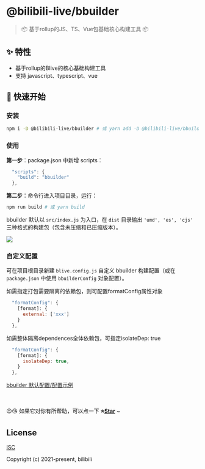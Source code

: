 # @bilibili-live/bbuilder

> 📦 基于rollup的JS、TS、Vue包基础核心构建工具 📦

## ✨ 特性

- 基于rollup的Blive的核心基础构建工具
- 支持 javascript、typescript、vue

## 🚀 快速开始

### 安装

```bash
npm i -D @bilibili-live/bbuilder # 或 yarn add -D @bilibili-live/bbuilder
```

### 使用

**第一步**：package.json 中新增 scripts：

```js
  "scripts": {
    "build": "bbuilder"
  },
```

**第二步**：命令行进入项目目录，运行：

```bash
npm run build # 或 yarn build
```

bbuilder 默认以 `src/index.js` 为入口，在 `dist` 目录输出 `'umd', 'es', 'cjs'` 三种格式的构建包（包含未压缩和已压缩版本）。

<img src="https://git.bilibili.co/blive-core/bbuilder/-/blob/master/docs/assets/cli.png?raw=true">

### 自定义配置

可在项目根目录新建 `blive.config.js` 自定义 bbuilder 构建配置（或在 `package.json` 中使用 `bbuilderConfig` 对象配置）。

如需指定打包需要隔离的依赖包，则可配置formatConfig属性对象
```js
  "formatConfig": {
    [format]: {
      external: ['xxx']
    }
  },
```
如需整体隔离dependences全体依赖包，可指定isolateDep: true
```js
  "formatConfig": {
    [format]: {
      isolateDep: true,
    }
  },
```

[bbuilder 默认配置/配置示例](https://git.bilibili.co/blive-core/bbuilder/blob/master/src/config/bbuilder.config.js)

<br>
<br>
😉😘 如果它对你有所帮助，可以点一下 <b>⭐️<a href="#">Star</a></b> ~

## License

[ISC](http://opensource.org/licenses/ISC)

Copyright (c) 2021-present, bilibili
